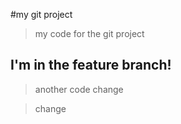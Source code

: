 #my git project

> my code for the git project

## I'm in the feature branch!

> another code change

>change
